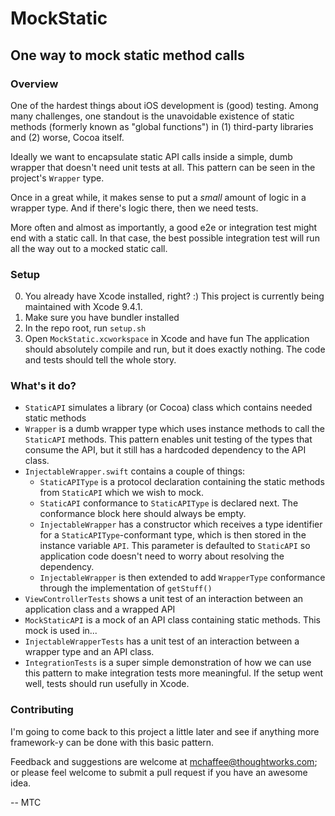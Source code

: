 # MockStatic
## One way to mock static method calls

### Overview
One of the hardest things about iOS development is (good) testing.  Among many challenges, one standout is the unavoidable 
existence of static methods (formerly known as "global functions") in (1) third-party libraries and (2) worse, Cocoa itself.

Ideally we want to encapsulate static API calls inside a simple, dumb wrapper that doesn't need unit tests at all.
This pattern can be seen in the project's `Wrapper` type.

Once in a great while, it makes sense to put a *small* amount of logic in a wrapper type.  And if there's logic there,
then we need tests.  

More often and almost as importantly, a good e2e or integration test might end with a static call.  In that case, the best 
possible integration test will run all the way out to a mocked static call.

### Setup
0. You already have Xcode installed, right?  :)  This project is currently being maintained with Xcode 9.4.1.
1. Make sure you have bundler installed
2. In the repo root, run `setup.sh`
3. Open `MockStatic.xcworkspace` in Xcode and have fun
The application should absolutely compile and run, but it does exactly nothing.  The code and tests should tell the whole story.

### What's it do?
- `StaticAPI` simulates a library (or Cocoa) class which contains needed static methods
- `Wrapper` is a dumb wrapper type which uses instance methods to call the `StaticAPI` methods.  This pattern enables unit
testing of the types that consume the API, but it still has a hardcoded dependency to the API class.
- `InjectableWrapper.swift` contains a couple of things:
  - `StaticAPIType` is a protocol declaration containing the static methods from `StaticAPI` which we wish to mock.  
  - `StaticAPI` conformance to `StaticAPIType` is declared next.  The conformance block here should always be empty.
  - `InjectableWrapper` has a constructor which receives a type identifier for a `StaticAPIType`-conformant type, 
which is then stored in the instance variable `API`.  This parameter is defaulted to `StaticAPI` so application code doesn't
need to worry about resolving the dependency.
  - `InjectableWrapper` is then extended to add `WrapperType` conformance through the implementation of `getStuff()`
- `ViewControllerTests` shows a unit test of an interaction between an application class and a wrapped API
- `MockStaticAPI` is a mock of an API class containing static methods.  This mock is used in...
- `InjectableWrapperTests` has a unit test of an interaction between a wrapper type and an API class.
- `IntegrationTests` is a super simple demonstration of how we can use this pattern to make integration tests more meaningful.
If the setup went well, tests should run usefully in Xcode.

### Contributing
I'm going to come back to this project a little later and see if anything more framework-y can be done with this basic pattern.

Feedback and suggestions are welcome at mchaffee@thoughtworks.com; or please feel welcome to submit a pull request if you have
an awesome idea.

-- MTC

